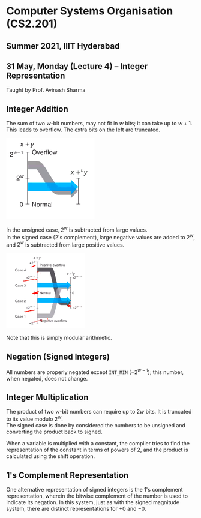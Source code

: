 # Computer Systems Organisation (CS2.201)
## Summer 2021, IIIT Hyderabad
## 31 May, Monday (Lecture 4) – Integer Representation

Taught by Prof. Avinash Sharma

## Integer Addition
The sum of two $w$-bit numbers, may not fit in $w$ bits; it can take up to $w+1$. This leads to overflow. The extra bits on the left are truncated.

![Unsigned Overflow](uoverflow.png)

In the unsigned case, $2^w$ is subtracted from large values.  
In the signed case (2's complement), large negative values are added to $2^w$, and $2^w$ is subtracted from large positive values.  

![Signed Overflow](soverflow.png)

Note that this is simply modular arithmetic.  

## Negation (Signed Integers)
All numbers are properly negated except `INT_MIN` ($-2^{w-1}$); this number, when negated, does not change.

## Integer Multiplication
The product of two $w$-bit numbers can require up to $2w$ bits. It is truncated to its value modulo $2^w$.  
The signed case is done by considered the numbers to be unsigned and converting the product back to signed.  

When a variable is multiplied with a constant, the compiler tries to find the representation of the constant in terms of powers of 2, and the product is calculated using the shift operation.  

## 1's Complement Representation
One alternative representation of signed integers is the 1's complement representation, wherein the bitwise complement of the number is used to indicate its negation. In this system, just as with the signed magnitude system, there are distinct representations for $+0$ and $-0$.  

